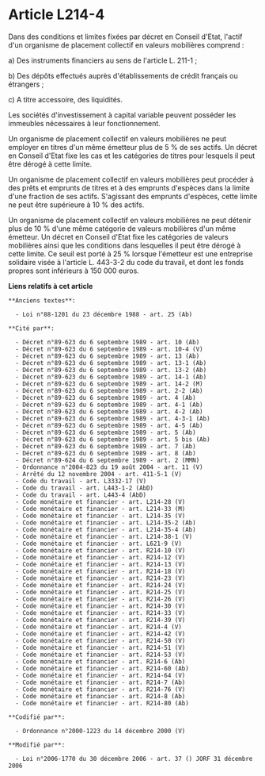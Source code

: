 # Article L214-4

Dans des conditions et limites fixées par décret en Conseil d'Etat, l'actif d'un organisme de placement collectif en valeurs
mobilières comprend :

a) Des instruments financiers au sens de l'article L. 211-1 ;

b) Des dépôts effectués auprès d'établissements de crédit français ou étrangers ;

c) A titre accessoire, des liquidités.

Les sociétés d'investissement à capital variable peuvent posséder les immeubles nécessaires à leur fonctionnement.

Un organisme de placement collectif en valeurs mobilières ne peut employer en titres d'un même émetteur plus de 5 % de ses
actifs. Un décret en Conseil d'Etat fixe les cas et les catégories de titres pour lesquels il peut être dérogé à cette
limite.

Un organisme de placement collectif en valeurs mobilières peut procéder à des prêts et emprunts de titres et à des emprunts
d'espèces dans la limite d'une fraction de ses actifs. S'agissant des emprunts d'espèces, cette limite ne peut être
supérieure à 10 % des actifs.

Un organisme de placement collectif en valeurs mobilières ne peut détenir plus de 10 % d'une même catégorie de valeurs
mobilières d'un même émetteur. Un décret en Conseil d'Etat fixe les catégories de valeurs mobilières ainsi que les conditions
dans lesquelles il peut être dérogé à cette limite. Ce seuil est porté à 25 % lorsque l'émetteur est une entreprise solidaire
visée à l'article L. 443-3-2 du code du travail, et dont les fonds propres sont inférieurs à 150 000 euros.

**Liens relatifs à cet article**

	**Anciens textes**:

	  - Loi n°88-1201 du 23 décembre 1988 - art. 25 (Ab)

	**Cité par**:

	  - Décret n°89-623 du 6 septembre 1989 - art. 10 (Ab)
	  - Décret n°89-623 du 6 septembre 1989 - art. 10-4 (V)
	  - Décret n°89-623 du 6 septembre 1989 - art. 13 (Ab)
	  - Décret n°89-623 du 6 septembre 1989 - art. 13-1 (Ab)
	  - Décret n°89-623 du 6 septembre 1989 - art. 13-2 (Ab)
	  - Décret n°89-623 du 6 septembre 1989 - art. 14-1 (Ab)
	  - Décret n°89-623 du 6 septembre 1989 - art. 14-2 (M)
	  - Décret n°89-623 du 6 septembre 1989 - art. 2-2 (Ab)
	  - Décret n°89-623 du 6 septembre 1989 - art. 4 (Ab)
	  - Décret n°89-623 du 6 septembre 1989 - art. 4-1 (Ab)
	  - Décret n°89-623 du 6 septembre 1989 - art. 4-2 (Ab)
	  - Décret n°89-623 du 6 septembre 1989 - art. 4-3-1 (Ab)
	  - Décret n°89-623 du 6 septembre 1989 - art. 4-5 (Ab)
	  - Décret n°89-623 du 6 septembre 1989 - art. 5 (Ab)
	  - Décret n°89-623 du 6 septembre 1989 - art. 5 bis (Ab)
	  - Décret n°89-623 du 6 septembre 1989 - art. 7 (Ab)
	  - Décret n°89-623 du 6 septembre 1989 - art. 8 (Ab)
	  - Décret n°89-624 du 6 septembre 1989 - art. 2 (MMN)
	  - Ordonnance n°2004-823 du 19 août 2004 - art. 11 (V)
	  - Arrêté du 12 novembre 2004 - art. 411-5-1 (V)
	  - Code du travail - art. L3332-17 (V)
	  - Code du travail - art. L443-1-2 (AbD)
	  - Code du travail - art. L443-4 (AbD)
	  - Code monétaire et financier - art. L214-28 (V)
	  - Code monétaire et financier - art. L214-33 (M)
	  - Code monétaire et financier - art. L214-35 (V)
	  - Code monétaire et financier - art. L214-35-2 (Ab)
	  - Code monétaire et financier - art. L214-35-4 (Ab)
	  - Code monétaire et financier - art. L214-38-1 (V)
	  - Code monétaire et financier - art. L621-9 (V)
	  - Code monétaire et financier - art. R214-10 (V)
	  - Code monétaire et financier - art. R214-12 (V)
	  - Code monétaire et financier - art. R214-13 (V)
	  - Code monétaire et financier - art. R214-18 (V)
	  - Code monétaire et financier - art. R214-23 (V)
	  - Code monétaire et financier - art. R214-24 (V)
	  - Code monétaire et financier - art. R214-25 (V)
	  - Code monétaire et financier - art. R214-26 (V)
	  - Code monétaire et financier - art. R214-30 (V)
	  - Code monétaire et financier - art. R214-33 (V)
	  - Code monétaire et financier - art. R214-39 (V)
	  - Code monétaire et financier - art. R214-4 (V)
	  - Code monétaire et financier - art. R214-42 (V)
	  - Code monétaire et financier - art. R214-50 (V)
	  - Code monétaire et financier - art. R214-51 (V)
	  - Code monétaire et financier - art. R214-53 (V)
	  - Code monétaire et financier - art. R214-6 (Ab)
	  - Code monétaire et financier - art. R214-60 (Ab)
	  - Code monétaire et financier - art. R214-64 (V)
	  - Code monétaire et financier - art. R214-7 (Ab)
	  - Code monétaire et financier - art. R214-76 (V)
	  - Code monétaire et financier - art. R214-8 (Ab)
	  - Code monétaire et financier - art. R214-80 (Ab)

	**Codifié par**:

	  - Ordonnance n°2000-1223 du 14 décembre 2000 (V)

	**Modifié par**:

	  - Loi n°2006-1770 du 30 décembre 2006 - art. 37 () JORF 31 décembre 2006
